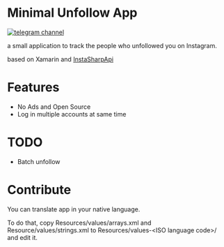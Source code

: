 # Minimal Unfollow App
[![telegram channel](https://patrolavia.github.io/telegram-badge/follow.png)](https://t.me/unfollowapp)

a small application to track the people who unfollowed you on Instagram.

based on Xamarin and [InstaSharpApi](https://github.com/ramtinak/InstagramApiSharp)

# Features
* No Ads and Open Source
* Log in multiple accounts at same time

# TODO
* Batch unfollow

# Contribute
You can translate app in your native language.

To do that, copy Resources/values/arrays.xml and Resource/values/strings.xml
to Resources/values-\<ISO language code\>/ and edit it.
